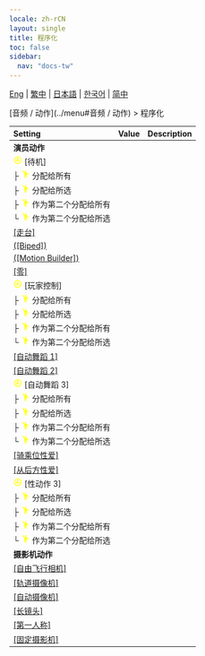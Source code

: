 ```yaml
---
locale: zh-rCN
layout: single
title: 程序化
toc: false
sidebar:
  nav: "docs-tw"
---
```

[Eng](/dancexr/menu/2025.4/motion/procedural) | [繁中](/tw/dancexr/menu/2025.4/motion/procedural) | [日本語](/jp/dancexr/menu/2025.4/motion/procedural) | [한국어](/kr/dancexr/menu/2025.4/motion/procedural) | [简中](/zh/dancexr/menu/2025.4/motion/procedural)

[音频 / 动作](../menu#音频 / 动作) > 程序化



| Setting | Value | Description |
| :--- | --- | :--- |
|<nobr> <b>演员动作</b></nobr>|| 
|<nobr>![auto_round icon](/images/icon/ic_auto_round.png) [待机]</nobr>|| 
|<nobr>├&nbsp;![motion icon](/images/icon/ic_motion.png) 分配给所有</nobr>|| 
|<nobr>├&nbsp;![motion icon](/images/icon/ic_motion.png) 分配给所选</nobr>|| 
|<nobr>├&nbsp;![motion icon](/images/icon/ic_motion.png) 作为第二个分配给所有</nobr>|| 
|<nobr>└&nbsp;![motion icon](/images/icon/ic_motion.png) 作为第二个分配给所选</nobr>|| 
| [[走台]](catwalk) |
| [([Biped])](biped) |
| [([Motion Builder])](motion_builder) |
| [[零]](zero) |
|<nobr>![auto_round icon](/images/icon/ic_auto_round.png) [玩家控制]</nobr>|| 
|<nobr>├&nbsp;![motion icon](/images/icon/ic_motion.png) 分配给所有</nobr>|| 
|<nobr>├&nbsp;![motion icon](/images/icon/ic_motion.png) 分配给所选</nobr>|| 
|<nobr>├&nbsp;![motion icon](/images/icon/ic_motion.png) 作为第二个分配给所有</nobr>|| 
|<nobr>└&nbsp;![motion icon](/images/icon/ic_motion.png) 作为第二个分配给所选</nobr>|| 
| [[自动舞蹈 1]](auto_dance_1) |
| [[自动舞蹈 2]](auto_dance_2) |
|<nobr>![auto_round icon](/images/icon/ic_auto_round.png) [自动舞蹈 3]</nobr>|| 
|<nobr>├&nbsp;![motion icon](/images/icon/ic_motion.png) 分配给所有</nobr>|| 
|<nobr>├&nbsp;![motion icon](/images/icon/ic_motion.png) 分配给所选</nobr>|| 
|<nobr>├&nbsp;![motion icon](/images/icon/ic_motion.png) 作为第二个分配给所有</nobr>|| 
|<nobr>└&nbsp;![motion icon](/images/icon/ic_motion.png) 作为第二个分配给所选</nobr>|| 
| [[骑乘位性爱]](cowgirl_sex) |
| [[从后方性爱]](sex_from_behind) |
|<nobr>![auto_round icon](/images/icon/ic_auto_round.png) [性动作 3]</nobr>|| 
|<nobr>├&nbsp;![motion icon](/images/icon/ic_motion.png) 分配给所有</nobr>|| 
|<nobr>├&nbsp;![motion icon](/images/icon/ic_motion.png) 分配给所选</nobr>|| 
|<nobr>├&nbsp;![motion icon](/images/icon/ic_motion.png) 作为第二个分配给所有</nobr>|| 
|<nobr>└&nbsp;![motion icon](/images/icon/ic_motion.png) 作为第二个分配给所选</nobr>|| 
|<nobr> <b>摄影机动作</b></nobr>|| 
| [[自由飞行相机]](freefly_cam) |
| [[轨道摄像机]](orbit_cam) |
| [[自动摄像机]](auto_cam) |
| [[长镜头]](long_take) |
| [[第一人称]](first_person) |
| [[固定摄影机]](fixed_camera) |
